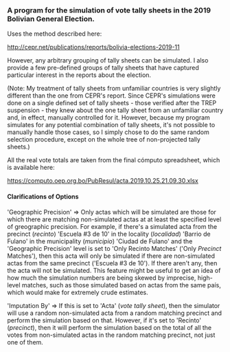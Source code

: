 <h3>A program for the simulation of vote tally sheets in the 2019 Bolivian General Election.</h3>

Uses the method described here:

http://cepr.net/publications/reports/bolivia-elections-2019-11

However, any arbitrary grouping of tally sheets can be simulated. I also provide a few pre-defined groups of tally sheets that have captured particular interest in the reports about the election.

(Note: My treatment of tally sheets from unfamiliar countries is very slightly different than the one from CEPR's report. Since CEPR's simulations were done on a single defined set of tally sheets - those verified after the TREP suspension - they knew about the one tally sheet from an unfamiliar country and, in effect, manually controlled for it. However, because my program simulates for any potential combination of tally sheets, it's not possible to manually handle those cases, so I simply chose to do the same random selection procedure, except on the whole tree of non-projected tally sheets.)

All the real vote totals are taken from the final cómputo spreadsheet, which is available here:

https://computo.oep.org.bo/PubResul/acta.2019.10.25.21.09.30.xlsx

<h4>Clarifications of Options</h4>

'Geographic Precision' => Only actas which will be simulated are those for which there are matching non-simulated actas at at least the specified level of greographic precision. For example, if there's a simulated acta from the precinct (<i>recinto</i>) 'Escuela #3 de 10' in the locality (<i>localidad</i>) 'Barrio de Fulano' in the municipality (<i>municipio</i>) 'Ciudad de Fulano' and the 'Geographic Precision' level is set to 'Only Recinto Matches' ('Only <i>Precinct</i> Matches'), then this acta will only be simulated if there are non-simulated actas from the same precinct ('Escuela #3 de 10'). If there aren't any, then the acta will not be simulated. This feature might be useful to get an idea of how much the simulation numbers are being skewed by imprecise, high-level matches, such as those simulated based on actas from the same país, which would make for extremely crude estimates.

'Imputation By' => If this is set to 'Acta' (<i>vote tally sheet</i>), then the simulator will use a random non-simulated acta from a random matching precinct and perform the simulation based on that. However, if it's set to 'Recinto' (<i>precinct</i>), then it will perform the simulation based on the total of all the votes from non-simulated actas in the random matching precinct, not just one of them.
